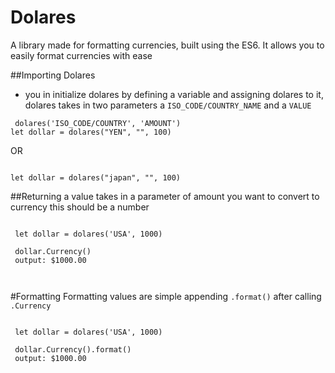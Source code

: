 # Dolares 

A library made for formatting currencies, built using the ES6. It allows you 
to easily format currencies with ease
 
 
 ##Importing Dolares
 

 - you in initialize dolares by defining a variable and assigning dolares to it, dolares takes in two parameters
a ```ISO_CODE/COUNTRY_NAME``` and a ```VALUE``` 

``` 
 dolares('ISO_CODE/COUNTRY', 'AMOUNT')
let dollar = dolares("YEN", "", 100) 

```
OR 

``` 

let dollar = dolares("japan", "", 100) 

```
 
##Returning a value 
 takes in a parameter of amount you want to convert to currency this should be a number 

 

 ```

  let dollar = dolares('USA', 1000)
  
  dollar.Currency()
  output: $1000.00
  
  
```


#Formatting 
Formatting values are simple appending ```.format()``` after calling ```.Currency```

 ```

  let dollar = dolares('USA', 1000)
  
  dollar.Currency().format()
  output: $1000.00
  
  
```

